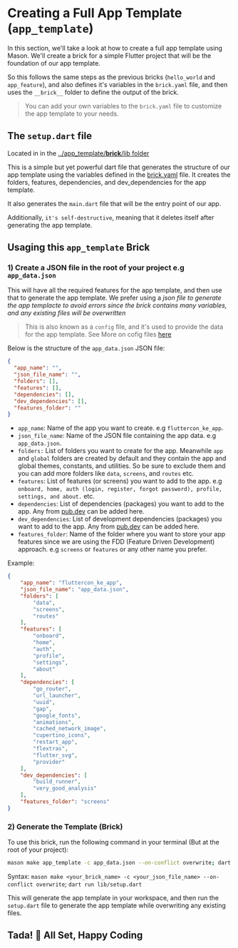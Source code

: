 # Creating a Full App Template (`app_template`)

In this section, we'll take a look at how to create a full app template using Mason. We'll create a brick for a simple Flutter project that will be the foundation of our app template.

So this follows the same steps as the previous bricks (`hello_world` and `app_feature`), and also defines it's variables in the `brick.yaml` file, and then uses the `__brick__` folder to define the output of the brick.

> You can add your own variables to the `brick.yaml` file to customize the app template to your needs.

## The `setup.dart` file

Located in in the [../app_template/__brick__/lib folder](../app_template/__brick__/lib/setup.dart)

This is a simple but yet powerful dart file that generates the structure of our app template using the variables defined in the [brick.yaml](../app_template/brick.yaml) file. It creates the folders, features, dependencies, and dev_dependencies for the app template.

It also generates the `main.dart` file that will be the entry point of our app.

Additionally, `it's self-destructive`, meaning that it deletes itself after generating the app template.

## Usaging this `app_template` Brick

### 1) Create a JSON file in the root of your project e.g `app_data.json`

This will have all the required features for the app template, and then use that to generate the app template. We prefer using a _json file to generate the app templacte to avoid errors since the brick contains many variables, and any existing files will be overwritten_

> This is also known as a `config` file, and it's used to provide the data for the app template. See More on cofig files [here](https://docs.brickhub.dev/mason-make#-config-file)

Below is the structure of the `app_data.json` JSON file:

```json
{
  "app_name": "",
  "json_file_name": "",
  "folders": [],
  "features": [],
  "dependencies": [],
  "dev_dependencies": [],
  "features_folder": ""
}
```

- `app_name`: Name of the app you want to create. e.g `fluttercon_ke_app`.
- `json_file_name`: Name of the JSON file containing the app data. e.g `app_data.json`.
- `folders:` List of folders you want to create for the app. Meanwhile `app` and `global` folders are created by default and they contain the app and global themes, constants, and utilities. So be sure to exclude them and you can add more folders like `data`, `screens`, and `routes` etc.
- `features`: List of features (or screens) you want to add to the app. e.g `onboard, home, auth (login, register, forgot password), profile, settings, and about.` etc.
- `dependencies`: List of dependencies (packages) you want to add to the app. Any from [pub.dev](https://pub.dev) can be added here.
- `dev_dependencies`: List of development dependencies (packages) you want to add to the app. Any from [pub.dev](https://pub.dev) can be added here.
- `features_folder`: Name of the folder where you want to store your app features since we are using the FDD (Feature Driven Development) approach. e.g `screens` or `features` or any other name you prefer.

Example:

```json
{
    "app_name": "fluttercon_ke_app",
    "json_file_name": "app_data.json",
    "folders": [
        "data",
        "screens",
        "routes"
    ],
    "features": [
        "onboard",
        "home",
        "auth",
        "profile",
        "settings",
        "about"
    ],
    "dependencies": [
        "go_router",
        "url_launcher",
        "uuid",
        "gap",
        "google_fonts",
        "animations",
        "cached_network_image",
        "cupertino_icons",
        "restart_app",
        "flextras",
        "flutter_svg",
        "provider"
    ],
    "dev_dependencies": [
        "build_runner",
        "very_good_analysis"
    ],
    "features_folder": "screens"
}
```

### 2) Generate the Template (Brick)

To use this brick, run the following command in your terminal (But at the root of your project):

```bash
mason make app_template -c app_data.json --on-conflict overwrite; dart run lib/setup.dart
```

Syntax: `mason make <your_brick_name> -c <your_json_file_name> --on-conflict overwrite`; `dart run lib/setup.dart`

This will generate the app template in your workspace, and then run the `setup.dart` file to generate the app template while overwriting any existing files.

## Tada! 🎉 All Set, Happy Coding
